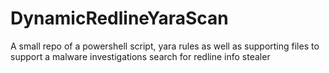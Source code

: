 # DynamicRedlineYaraScan
A small repo of a powershell script, yara rules as well as supporting files to support a malware investigations search for redline info stealer
